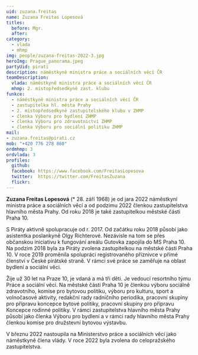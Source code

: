 ```yaml
---
uid: zuzana.freitas
name: Zuzana Freitas Lopesová
titles:
  before: Mgr.
  after:
category: 
  - vlada
  - mhmp
img: people/zuzana-freitas-2022-3.jpg
heroImg: Prague_panorama.jpeg
partyUid: pirati
description: náměstkyně ministra práce a sociálních věcí ČR
teamDescription: 
  vlada: náměstkyně ministra práce a sociálních věcí ČR
  mhmp: 2. místopředsedkyně zast. klubu
funkce:
  - náměstkyně ministra práce a sociálních věcí ČR
  - zastupitelka hl. města Prahy
  - 2. místopředsedkyně zastupitelského klubu v ZHMP
  - členka Výboru pro bydlení ZHMP
  - členka Výboru pro zdravotnictví ZHMP
  - členka Výboru pro sociální politiku ZHMP
mail:
- zuzana.freitas@pirati.cz
mob: "+420 776 278 860"
ordmhmp: 3
ordvlada: 3
profiles:
  github:       
  facebook: https://www.facebook.com/FreitasLopesova   
  twitter:  https://twitter.com/FreitasZuzana	  
  flickr:		  
---
```


**Zuzana Freitas Lopesová** (* 28. září 1968) je od jara 2022 náměstkyní ministra práce a sociálních věcí a od podzimu 2022 členkou zastupitelstva hlavního města Prahy. Od roku 2018 je také zastupitelkou městské části Praha 10.

S Piráty aktivně spolupracuje od r. 2017. Od začátku roku 2018 působí jako asistentka poslankyně Olgy Richterové. Nezávisle na tom se přes občanskou iniciativu k fungování areálu Gutovka zapojila do MS Praha 10. Na podzim 2018 byla za Piráty zvolena zastupitelkou na městské části Praha 10. V roce 2019 proměnila spolupráci registrovaného příznivce v přímé členství v České pirátské straně. V rámci své práce se zaměřuje na oblast bydlení a sociální věci. 

Žije už 30 let na Praze 10, je vdaná a má tři děti. Je vedoucí resortního týmu Práce a sociální věci. Na městské části Praha 10 je členkou výboru sociálně zdravotního, komise pro bytovou politiku, výboru pro kulturu, sport a volnočasové aktivity, redakční rady radničního periodika, pracovní skupiny pro přípravu koncepce bytové politiky, pracovní skupiny pro přípravu Koncepce rodinné politiky. V rámci zastupitelstva hlavního města Prahy působí jako členka Výboru pro bydlení a v rámci rady hlavního města Prahy členkou komise pro družstevní bytovou výstavbu. 

V březnu 2022 nastoupila na Ministerstvo práce a sociálních věcí jako náměstkyně člena vlády. V roce 2022 byla zvolena do celopražského zastupitelstva.
